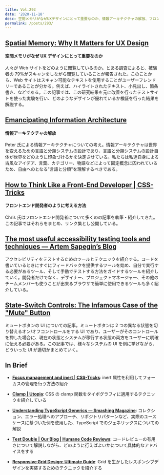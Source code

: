 ```yaml
---
title: Vol.293
date: '2020-11-18'
desc: 空間メモリがなぜUXデザインにとって重要なのか、情報アーキテクチャの解放、フロントエンド開発者のように考える方法、ほか計10リンク
permalink: /posts/293/
---
```


## [Spatial Memory: Why It Matters for UX Design](https://www.nngroup.com/articles/spatial-memory/)

#### 空間メモリがなぜ UX デザインにとって重要なのか

人々が Web サイトをどのように閲覧しているのか。とある調査によると、被験者の 79%がスキャンをしながら閲覧していることが報告された。このことから、Web サイトはスキャン可能なテキストを使用することがユーザーフレンドリーであることが分かる。例えば、ハイライトされたテキスト、小見出し、箇条書き、などである。この記事では、この研究結果を元に改善を行ったテストサイトを使った実験を行い、どのようなデザインが優れているか検証を行った結果を解説する。

## [Emancipating Information Architecture](https://semanticstudios.com/emancipating-information-architecture/)

#### 情報アーキテクチャの解放

Peter 氏による情報アーキテクチャについての考え。情報アーキテクチャは世界を変えるための言語と分類システムの設計であり、言語と分類システムの設計自体が世界をどのように印象づけるかを決定させている。私たちは私達自身による古風なアイデア、言葉、カテゴリー、物語などによって固定概念に囚われているため、自由へのとなる"言語と分類"を理解するべきである。

## [How to Think Like a Front-End Developer | CSS-Tricks](https://css-tricks.com/how-to-think-like-a-front-end-developer/)

#### フロントエンド開発者のように考える方法

Chris 氏はフロントエンド開発者について多くのの記事を執筆・紹介してきた。この記事ではそれらをまとめ、リンク集とし公開している。

## [The most useful accessibility testing tools and techniques — Artem Sapegin’s Blog](https://blog.sapegin.me/all/accessibility-testing/)

アクセシビリティをテストするためのツールとテクニックを紹介する。コードを書いているときにすぐにフィードバックを提供するツールを始め、自分で実行する必要があるツール、そして手動でテストする方法をガイドするツールを紹介していく。開発者だけでなく、デザイナー、プロジェクトマネージャー、その他のチームメンバーも使うことが出来るブラウザで簡単に使用できるツールも多く紹介している。

## [State-Switch Controls: The Infamous Case of the "Mute" Button](https://www.nngroup.com/articles/state-switch-buttons/)

ミュートボタンの UI についての記事。ミュートボタンは 2 つの異なる状態を切り替えるオン/オフコントロールをする UI であり、ユーザーがそのコントロールを押した場合に、現在の状態とシステムが移行する状態の両方をユーザーに明確に伝える必要がある。この記事では、様々なシステムの UI を例に挙げながら、どういった UI が適切かまとめていく。

## In Brief

- **[Focus management and inert | CSS-Tricks](https://css-tricks.com/focus-management-and-inert/)**: inert 属性を利用してフォーカスの管理を行う方法の紹介

- **[Clamp | Utopia](https://utopia.fyi/blog/clamp/)**: CSS の clamp 関数をタイポグラフィに適用するテクニックを紹介している

- **[Understanding TypeScript Generics — Smashing Magazine](https://www.smashingmagazine.com/2020/10/understanding-typescript-generics/)**: コレクション、エラー処理へのアプローチ、リポジトリパターンなど、実際のユースケースに基づいた例を使用した、TypeScript でのジェネリックスについての解説

- **[Test Double | Our Blog | Humane Code Reviews](https://blog.testdouble.com/posts/2020-10-27-humane-code-reviews/)**: コードレビューの有用さについて解説しながら、どのように行えばよいかについて具体的なアドバイスをする

- **[Responsive Grid Design: Ultimate Guide](https://medium.muz.li/responsive-grid-design-ultimate-guide-7aa41ca7892)**: Grid を生かしたレスポンシブデザインを実装するためのテクニックを紹介する
